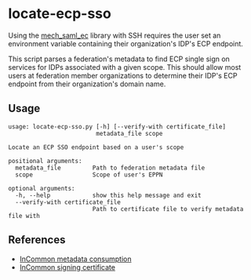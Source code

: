 # locate-ecp-sso

Using the [mech_saml_ec](https://github.com/fedushare/mech_saml_ec) library with SSH
requires the user set an environment variable containing their organization's IDP's
ECP endpoint.

This script parses a federation's metadata to find ECP single sign on services for
IDPs associated with a given scope. This should allow most users at federation member
organizations to determine their IDP's ECP endpoint from their organization's domain name.

## Usage

```
usage: locate-ecp-sso.py [-h] [--verify-with certificate_file]
                         metadata_file scope

Locate an ECP SSO endpoint based on a user's scope

positional arguments:
  metadata_file         Path to federation metadata file
  scope                 Scope of user's EPPN

optional arguments:
  -h, --help            show this help message and exit
  --verify-with certificate_file
                        Path to certificate file to verify metadata file with
```

## References

* [InCommon metadata consumption](https://spaces.internet2.edu/display/InCFederation/Metadata+Consumption)
* [InCommon signing certificate](https://spaces.internet2.edu/display/InCFederation/Metadata+Signing+Certificate)
